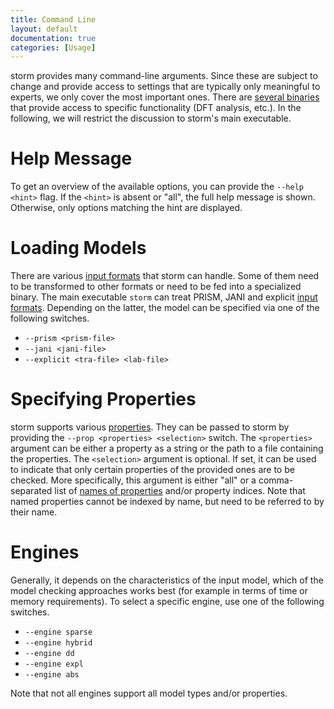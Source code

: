 ```yaml
---
title: Command Line
layout: default
documentation: true
categories: [Usage]
---
```


storm provides many command-line arguments. Since these are subject to change and provide access to settings that are typically only meaningful to experts, we only cover the most important ones. There are [several binaries](../../getting-started.html#other-binaries) that provide access to specific functionality (DFT analysis, etc.). In the following, we will restrict the discussion to storm's main executable.

# Help Message

To get an overview of the available options, you can provide the `--help <hint>` flag. If the `<hint>` is absent or "all", the full help message is shown. Otherwise, only options matching the hint are displayed.

# Loading Models

There are various [input formats](languages.html) that storm can handle. Some of them need to be transformed to other formats or need to be fed into a specialized binary. The main executable `storm` can treat PRISM, JANI and explicit [input formats](languages.html). Depending on the latter, the model can be specified via one of the following switches.

- `--prism <prism-file>`
- `--jani <jani-file>`
- `--explicit <tra-file> <lab-file>`

# Specifying Properties

storm supports various [properties](properties.html). They can be passed to storm by providing the `--prop <properties> <selection>` switch. The `<properties>` argument can be either a property as a string or the path to a file containing the properties. The `<selection>` argument is optional. If set, it can be used to indicate that only certain properties of the provided ones are to be checked. More specifically, this argument is either "all" or a comma-separated list of [names of properties](properties.html#naming-properties) and/or property indices. Note that named properties cannot be indexed by name, but need to be referred to by their name.

# Engines

Generally, it depends on the characteristics of the input model, which of the model checking approaches works best (for example in terms of time or memory requirements). To select a specific engine, use one of the following switches.

- `--engine sparse`
- `--engine hybrid`
- `--engine dd`
- `--engine expl`
- `--engine abs`

Note that not all engines support all model types and/or properties.


